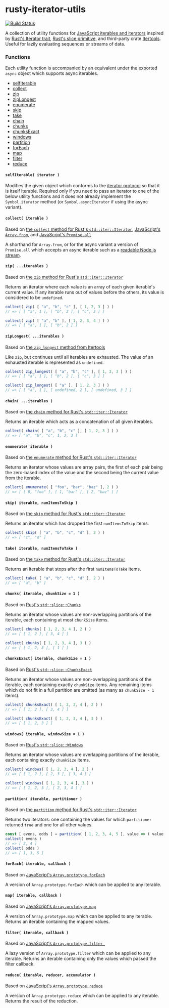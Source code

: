 # rusty-iterator-utils

[![Build Status](https://travis-ci.org/tsbehlman/rusty-iterator-utils.svg?branch=master)](https://travis-ci.org/tsbehlman/slim-cover)

A collection of utility functions for [JavaScript iterables and iterators](https://developer.mozilla.org/en-US/docs/Web/JavaScript/Reference/Iteration_protocols) inspired by [Rust's Iterator trait](https://doc.rust-lang.org/std/iter/trait.Iterator.html), [Rust's slice primitive](https://doc.rust-lang.org/std/primitive.slice.html), and third-party crate [Itertools](https://github.com/rust-itertools/itertools).  Useful for lazily evaluating sequences or streams of data.

### Functions

Each utility function is accompanied by an equivalent under the exported `async` object which supports async iterables.

* <a href="#selfIterable">selfIterable</a>
* <a href="#collect">collect</a>
* <a href="#zip">zip</a>
* <a href="#zipLongest">zipLongest</a>
* <a href="#enumerate">enumerate</a>
* <a href="#skip">skip</a>
* <a href="#take">take</a>
* <a href="#chain">chain</a>
* <a href="#chunks">chunks</a>
* <a href="#chunksExact">chunksExact</a>
* <a href="#windows">windows</a>
* <a href="#partition">partition</a>
* <a href="#forEach">forEach</a>
* <a href="#map">map</a>
* <a href="#filter">filter</a>
* <a href="#reduce">reduce</a>

#### <a name="selfIterable"></a>`selfIterable( iterator )`

Modifies the given object which conforms to the [iterator protocol](https://developer.mozilla.org/en-US/docs/Web/JavaScript/Reference/Iteration_protocols#The_iterator_protocol) so that it is itself iterable.  Required only if you need to pass an iterator to one of the below utility functions and it does not already implement the `Symbol.iterator` method (or `Symbol.asyncIterator` if using the async variant).

#### <a name="collect"></a>`collect( iterable )`

Based on [the `collect` method for Rust's `std::iter::Iterator`](https://doc.rust-lang.org/std/iter/trait.Iterator.html#method.collect), [JavaScript's `Array.from`](https://developer.mozilla.org/en-US/docs/Web/JavaScript/Reference/Global_Objects/Array/from), and [JavaScript's `Promise.all`](https://developer.mozilla.org/en-US/docs/Web/JavaScript/Reference/Global_Objects/Promise/all)

A shorthand for `Array.from`, or for the async variant a version of `Promise.all` which accepts an async iterable such as a [readable Node.js stream](https://nodejs.org/api/stream.html#stream_readable_symbol_asynciterator).

#### <a name="zip"></a>`zip( ...iterables )`

Based on [the `zip` method for Rust's `std::iter::Iterator`](https://doc.rust-lang.org/std/iter/trait.Iterator.html#method.zip)

Returns an iterator where each value is an array of each given iterable's current value.  If any iterable runs out of values before the others, its value is considered to be `undefined`.

```javascript
collect( zip( [ "a", "b", "c" ], [ 1, 2, 3 ] ) )
// => [ [ "a", 1 ], [ "b", 2 ], [ "c", 3 ] ]

collect( zip( [ "a", "b" ], [ 1, 2, 3, 4 ] ) )
// => [ [ "a", 1 ], [ "b", 2 ] ]
```

#### <a name="zipLongest"></a>`zipLongest( ...iterables )`

Based on [the `zip_longest` method from Itertools](https://docs.rs/itertools/0.7.8/itertools/trait.Itertools.html#method.zip_longest)

Like `zip`, but continues until all iterables are exhausted.  The value of an exhausted iterable is represented as `undefined`.

```javascript
collect( zip_longest( [ "a", "b", "c" ], [ 1, 2, 3 ] ) )
// => [ [ "a", 1 ], [ "b", 2 ], [ "c", 3 ] ]

collect( zip_longest( [ "a" ], [ 1, 2, 3 ] ) )
// => [ [ "a", 1 ], [ undefined, 2 ], [ undefined, 3 ] ]
```

#### <a name="chain"></a>`chain( ...iterables )`

Based on [the `chain` method for Rust's `std::iter::Iterator`](https://doc.rust-lang.org/std/iter/trait.Iterator.html#method.chain)

Returns an iterable which acts as a concatenation of all given iterables.

```javascript
collect( chain( [ "a", "b", "c" ], [ 1, 2, 3 ] ) )
// => [ "a", "b", "c", 1, 2, 3 ]
```

#### <a name="enumerate"></a>`enumerate( iterable )`

Based on [the `enumerate` method for Rust's `std::iter::Iterator`](https://doc.rust-lang.org/std/iter/trait.Iterator.html#method.enumerate)

Returns an iterator whose values are array pairs, the first of each pair being the zero-based index of the value and the second being the current value from the iterable.

```javascript
collect( enumerate( [ "foo", "bar", "baz" ], 2 ) )
// => [ [ 0, "foo" ], [ 1, "bar" ], [ 2, "baz" ] ]
```

#### <a name="skip"></a>`skip( iterable, numItemsToSkip )`

Based on [the `skip` method for Rust's `std::iter::Iterator`](https://doc.rust-lang.org/std/iter/trait.Iterator.html#method.skip)

Returns an iterator which has dropped the first `numItemsToSkip` items.

```javascript
collect( skip( [ "a", "b", "c", "d" ], 2 ) )
// => [ "c", "d" ]
```

#### <a name="take"></a>`take( iterable, numItemsToTake )`

Based on [the `take` method for Rust's `std::iter::Iterator`](https://doc.rust-lang.org/std/iter/trait.Iterator.html#method.take)

Returns an iterable that stops after the first `numItemsToTake` items.

```javascript
collect( take( [ "a", "b", "c", "d" ], 2 ) )
// => [ "a", "b" ]
```

#### <a name="chunks"></a>`chunks( iterable, chunkSize = 1 )`

Based on [Rust's `std::slice::Chunks`](https://doc.rust-lang.org/std/slice/struct.Chunks.html)

Returns an iterator whose values are non-overlapping partitions of the iterable, each containing at most `chunkSize` items.

```javascript
collect( chunks( [ 1, 2, 3, 4 ], 2 ) )
// => [ [ 1, 2 ], [ 3, 4 ] ]

collect( chunks( [ 1, 2, 3, 4 ], 3 ) )
// => [ [ 1, 2, 3 ], [ 1 ] ]
```

#### <a name="chunksExact"></a>`chunksExact( iterable, chunkSize = 1 )`

Based on [Rust's `std::slice::ChunksExact`](https://doc.rust-lang.org/std/slice/struct.ChunksExact.html)

Returns an iterator whose values are non-overlapping partitions of the iterable, each containing exactly `chunkSize` items.  Any remaining items which do not fit in a full partition are omitted (as many as `chunkSize - 1` items).

```javascript
collect( chunksExact( [ 1, 2, 3, 4 ], 2 ) )
// => [ [ 1, 2 ], [ 3, 4 ] ]

collect( chunksExact( [ 1, 2, 3, 4 ], 3 ) )
// => [ [ 1, 2, 3 ] ]
```

#### <a name="windows"></a>`windows( iterable, windowSize = 1 )`

Based on [Rust's `std::slice::Windows`](https://doc.rust-lang.org/std/slice/struct.Windows.html)

Returns an iterator whose values are overlapping partitions of the iterable, each containing exactly `chunkSize` items.

```javascript
collect( windows( [ 1, 2, 3, 4 ], 2 ) )
// => [ [ 1, 2 ], [ 2, 3 ], [ 3, 4 ] ]

collect( windows( [ 1, 2, 3, 4 ], 3 ) )
// => [ [ 1, 2, 3 ], [ 2, 3, 4 ] ]
```

#### <a name="partition"></a>`partition( iterable, partitioner )`

Based on [the `partition` method for Rust's `std::iter::Iterator`](https://doc.rust-lang.org/std/iter/trait.Iterator.html#method.partition)

Returns two iterators: one containing the values for which `partitioner` returned `true` and one for all other values.

```javascript
const [ evens, odds ] = partition( [ 1, 2, 3, 4, 5 ], value => ( value % 2 ) == 0 )
collect( evens )
// => [ 2, 4 ]
collect( odds )
// => [ 1, 3, 5 ]
```

#### <a name="forEach"></a>`forEach( iterable, callback )`

Based on [JavaScript's `Array.prototype.forEach`](https://developer.mozilla.org/en-US/docs/Web/JavaScript/Reference/Global_Objects/Array/forEach)

A version of `Array.prototype.forEach` which can be applied to any iterable.

#### <a name="map"></a>`map( iterable, callback )`

Based on [JavaScript's `Array.prototype.map`](https://developer.mozilla.org/en-US/docs/Web/JavaScript/Reference/Global_Objects/Array/map)

A version of `Array.prototype.map` which can be applied to any iterable.  Returns an iterable containing the mapped values.

#### <a name="filter"></a>`filter( iterable, callback )`

Based on [JavaScript's `Array.prototype.filter `](https://developer.mozilla.org/en-US/docs/Web/JavaScript/Reference/Global_Objects/Array/filter)

A lazy version of `Array.prototype.filter` which can be applied to any iterable.  Returns an iterable containing only the values which passed the filter callback.

#### <a name="reduce"></a>`reduce( iterable, reducer, accumulator )`

Based on [JavaScript's `Array.prototype.reduce`](https://developer.mozilla.org/en-US/docs/Web/JavaScript/Reference/Global_Objects/Array/reduce)

A version of `Array.prototype.reduce` which can be applied to any iterable.  Returns the result of the reduction.
